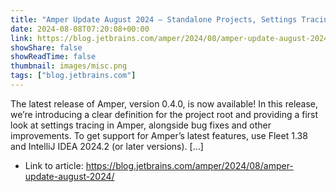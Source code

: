 ```yaml
---
title: "Amper Update August 2024 – Standalone Projects, Settings Tracing, and More"
date: 2024-08-08T07:20:08+00:00
link: https://blog.jetbrains.com/amper/2024/08/amper-update-august-2024/
showShare: false
showReadTime: false
thumbnail: images/misc.png
tags: ["blog.jetbrains.com"]
---
```

The latest release of Amper, version 0.4.0, is now available! In this release, we’re introducing a clear definition for the project root and providing a first look at settings tracing in Amper, alongside bug fixes and other improvements. To get support for Amper’s latest features, use Fleet 1.38 and IntelliJ IDEA 2024.2 (or later versions). […]

- Link to article: https://blog.jetbrains.com/amper/2024/08/amper-update-august-2024/